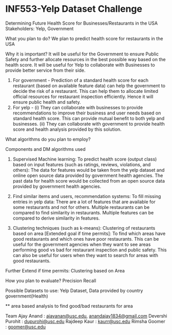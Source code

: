 # INF553-Yelp Dataset Challenge
Determining Future Health Score for Businesses/Restaurants in the USA
Stakeholders: Yelp, Government

What you plan to do? 
We plan to predict health score for restaurants in the USA

Why it is important? 
It will be useful for the Government to ensure Public Safety and further allocate resources in the best possible way based on the health score.
It will be useful for Yelp to collaborate with Businesses to provide better service from their side. 
1. For government - Prediction of a standard health score for each restaurant (based on available feature data) can help the government to decide the risk of a restaurant. This can help them to allocate limited official resources for restaurant inspection efficiently. Hence it will ensure public health and safety. 
2. For yelp - (i) They can collaborate with businesses to provide recommendations to improve their business and user needs based on standard health score. This can provide mutual benefit to both yelp and businesses. (ii) They can collaborate with government to provide health score and health analysis provided by this solution. 

What algorithms do you plan to employ?

Components and DM algorithms used
1. Supervised Machine learning: To predict health score (output class) based on input features (such as ratings, reviews, violations, and others): The data for features would be taken from the yelp dataset and online open source data provided by government health agencies. The past data for health score would be collected from an open source data provided by government health agencies. 

2. Find similar items and users, recommendation systems: To fill missing entries in yelp data: There are a lot of features that are available for some restaurants and not for others. Multiple restaurants can be compared to find similarity in restaurants. Multiple features can be compared to derive similarity in features. 

3. Clustering techniques (such as k-means): Clustering of restaurants based on area [Extended goal if time permits]: To find which areas have good restaurants and which ones have poor restaurants. This can be useful for the government agencies when they want to see areas performing good vs bad for restaurant inspection and public safety. This can also be useful for users when they want to search for areas with good restaurants.

Further Extend if time permits: Clustering based on Area

How you plan to evaluate? 
	Precision
	Recall

Possible Datasets to use: Yelp Dataset, Data provided by country government(Health)

** area based analysis to find good/bad restaurants for area

Team 
Ajay Anand        	: ajayanan@usc.edu, anandajay1834@gmail.com
Devershi Purohit	: dupurohi@usc.edu
Rajdeep Kaur    	: kaurr@usc.edu
Rimsha Goomer	: goomer@usc.edu
